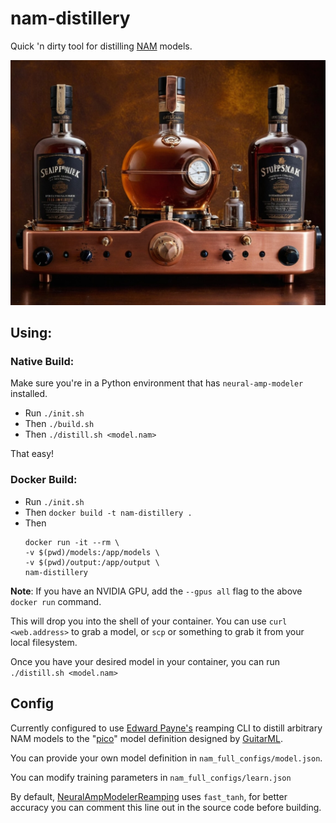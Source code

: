 # nam-distillery
Quick 'n dirty tool for distilling [NAM](https://www.neuralampmodeler.com/) models. 

<div align=center>
<img src=./media/nam-distillery.jpg>
</div>

## Using:

### Native Build:

Make sure you're in a Python environment that has `neural-amp-modeler` installed.

- Run `./init.sh`
- Then `./build.sh`
- Then `./distill.sh <model.nam>`

That easy!

### Docker Build:
- Run `./init.sh`
- Then `docker build -t nam-distillery .`
- Then 
  ```
  docker run -it --rm \           
  -v $(pwd)/models:/app/models \
  -v $(pwd)/output:/app/output \
  nam-distillery
  ```

**Note**: If you have an NVIDIA GPU, add the `--gpus all` flag to the above `docker run` command.

This will drop you into the shell of your container. You can use `curl <web.address>` to grab a model, or `scp` or something to grab it from your local filesystem.

Once you have your desired model in your container, you can run `./distill.sh <model.nam>`

## Config
Currently configured to use [Edward Payne's](https://github.com/EdwardPayne) reamping CLI to distill arbitrary NAM models to the "[pico](https://github.com/GuitarML/Mercury/blob/main/training/README.md)" model definition designed by [GuitarML](https://github.com/guitarml).

You can provide your own model definition in `nam_full_configs/model.json`.

You can modify training parameters in `nam_full_configs/learn.json`

By default, [NeuralAmpModelerReamping](https://github.com/EdwardPayne/NeuralAmpModelerReamping) uses `fast_tanh`, for better accuracy you can comment this line out in the source code before building.